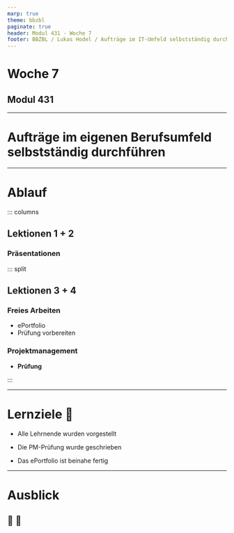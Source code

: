 ```yaml
---
marp: true
theme: bbzbl
paginate: true
header: Modul 431 - Woche 7
footer: BBZBL / Lukas Hodel / Aufträge im IT-Umfeld selbstständig durchführen
---
```


<!-- _class: big center -->

# Woche 7
## Modul 431 

---

<!-- _class: big -->

# **Aufträge** im eigenen Berufsumfeld **selbstständig durchführen**

---

# Ablauf

::: columns

## Lektionen **1 + 2**

### Präsentationen

::: split

## Lektionen **3 + 4**

### Freies Arbeiten
- ePortfolio
- Prüfung vorbereiten

### Projektmanagement
- **Prüfung**

:::

---

# Lernziele :dart:

- Alle Lehrnende wurden vorgestellt

- Die PM-Prüfung wurde geschrieben
- Das ePortfolio ist beinahe fertig

---

# Ausblick

## <!-- fit --> :roller_coaster: :ferris_wheel:
